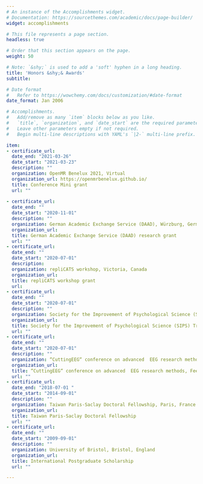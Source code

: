```yaml
---
# An instance of the Accomplishments widget.
# Documentation: https://sourcethemes.com/academic/docs/page-builder/
widget: accomplishments

# This file represents a page section.
headless: true

# Order that this section appears on the page.
weight: 50

# Note: `&shy;` is used to add a 'soft' hyphen in a long heading.
title: 'Honors &shy;& Awards'
subtitle:

# Date format
#   Refer to https://wowchemy.com/docs/customization/#date-format
date_format: Jan 2006

# Accomplishments.
#   Add/remove as many `item` blocks below as you like.
#   `title`, `organization`, and `date_start` are the required parameters.
#   Leave other parameters empty if not required.
#   Begin multi-line descriptions with YAML's `|2-` multi-line prefix.

item:
- certificate_url: 
  date_end: "2021-03-26"
  date_start: "2021-03-23"
  description: ""
  organization: OpenMR Benelux 2021, Virtual
  organization_url: https://openmrbenelux.github.io/
  title: Conference Mini grant
  url: ""
  
- certificate_url: 
  date_end: ""
  date_start: "2020-11-01"
  description: ""
  organization: German Academic Exchange Service (DAAD), Würzburg, Germany
  organization_url: 
  title: German Academic Exchange Service (DAAD) research grant
  url: ""
- certificate_url: 
  date_end: ""
  date_start: "2020-07-01"
  description: 
  organization: repliCATS workshop, Victoria, Canada
  organization_url: 
  title: repliCATS workshop grant
  url: 
- certificate_url: 
  date_end: ""
  date_start: "2020-07-01"
  description: ""
  organization: Society for the Improvement of Psychological Science (SIPS), Victoria, Canada
  organization_url: 
  title: Society for the Improvement of Psychological Science (SIPS) Travel grant
  url: ""
- certificate_url: 
  date_end: ""
  date_start: "2020-07-01"
  description: ""
  organization: “CuttingEEG“ conference on advanced  EEG research methods, Paris, France
  organization_url: 
  title: “CuttingEEG“ conference on advanced  EEG research methods, Fee waiver grant
  url: ""
- certificate_url: 
  date_end: "2018-07-01 "
  date_start: "2014-09-01"
  description: ""
  organization: Taiwan Paris-Saclay Doctoral Fellowship, Paris, France
  organization_url: 
  title: Taiwan Paris-Saclay Doctoral Fellowship
  url: ""
- certificate_url: 
  date_end: ""
  date_start: "2009-09-01"
  description: ""
  organization: University of Bristol, Bristol, England
  organization_url: 
  title: International Postgraduate Scholarship
  url: ""

---
```

